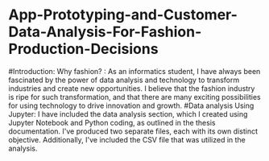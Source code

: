 # App-Prototyping-and-Customer-Data-Analysis-For-Fashion-Production-Decisions

#Introduction:
Why fashion? : As an informatics student, I have always been fascinated by the power
of data analysis and technology to transform industries and create new opportunities. I
believe that the fashion industry is ripe for such transformation, and that there are
many exciting possibilities for using technology to drive innovation and growth.
#Data analysis Using Jupyter:
I have included the data analysis section, which I created using Jupyter Notebook and 
Python coding, as outlined in the thesis documentation. I've produced two separate 
files, each with its own distinct objective. Additionally, I've included the CSV file 
that was utilized in the analysis.

